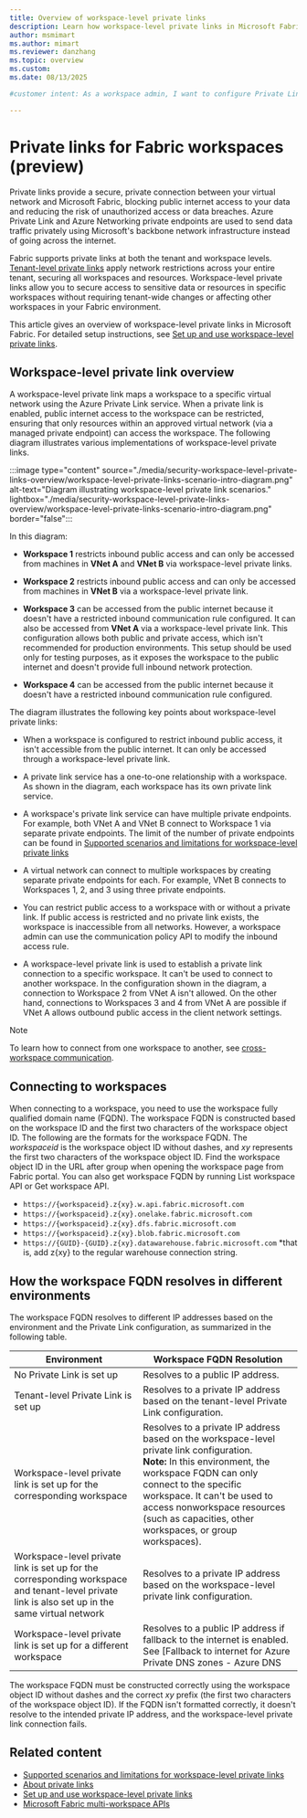 ```yaml
---
title: Overview of workspace-level private links
description: Learn how workspace-level private links in Microsoft Fabric securely connect specific workspaces to your virtual network, block public internet access, and improve data protection.
author: msmimart
ms.author: mimart
ms.reviewer: danzhang
ms.topic: overview
ms.custom:
ms.date: 08/13/2025

#customer intent: As a workspace admin, I want to configure Private Link on my workspace to prevent access to the workspace from the public internet.

---
```


# Private links for Fabric workspaces (preview)

Private links provide a secure, private connection between your virtual network and Microsoft Fabric, blocking public internet access to your data and reducing the risk of unauthorized access or data breaches. Azure Private Link and Azure Networking private endpoints are used to send data traffic privately using Microsoft's backbone network infrastructure instead of going across the internet.

Fabric supports private links at both the tenant and workspace levels. [Tenant-level private links](security-private-links-overview.md) apply network restrictions across your entire tenant, securing all workspaces and resources. Workspace-level private links allow you to secure access to sensitive data or resources in specific workspaces without requiring tenant-wide changes or affecting other workspaces in your Fabric environment.

This article gives an overview of workspace-level private links in Microsoft Fabric. For detailed setup instructions, see [Set up and use workspace-level private links](security-workspace-level-private-links-set-up.md).

## Workspace-level private link overview

A workspace-level private link maps a workspace to a specific virtual network using the Azure Private Link service. When a private link is enabled, public internet access to the workspace can be restricted, ensuring that only resources within an approved virtual network (via a managed private endpoint) can access the workspace. The following diagram illustrates various implementations of workspace-level private links.

:::image type="content" source="./media/security-workspace-level-private-links-overview/workspace-level-private-links-scenario-intro-diagram.png" alt-text="Diagram illustrating workspace-level private link scenarios." lightbox="./media/security-workspace-level-private-links-overview/workspace-level-private-links-scenario-intro-diagram.png" border="false":::

In this diagram:

* **Workspace 1** restricts inbound public access and can only be accessed from machines in **VNet A** and **VNet B** via workspace-level private links.

* **Workspace 2** restricts inbound public access and can only be accessed from machines in **VNet B** via a workspace-level private link.

* **Workspace 3** can be accessed from the public internet because it doesn't have a restricted inbound communication rule configured. It can also be accessed from **VNet A** via a workspace-level private link. This configuration allows both public and private access, which isn't recommended for production environments. This setup should be used only for testing purposes, as it exposes the workspace to the public internet and doesn't provide full inbound network protection.

* **Workspace 4** can be accessed from the public internet because it doesn't have a restricted inbound communication rule configured.

The diagram illustrates the following key points about workspace-level private links:

* When a workspace is configured to restrict inbound public access, it isn't accessible from the public internet. It can only be accessed through a workspace-level private link.

* A private link service has a one-to-one relationship with a workspace. As shown in the diagram, each workspace has its own private link service.

* A workspace's private link service can have multiple private endpoints. For example, both VNet A and VNet B connect to Workspace 1 via separate private endpoints. The limit of the number of private endpoints can be found in [Supported scenarios and limitations for workspace-level private links](./security-workspace-level-private-links-support.md)

* A virtual network can connect to multiple workspaces by creating separate private endpoints for each. For example, VNet B connects to Workspaces 1, 2, and 3 using three private endpoints.

* You can restrict public access to a workspace with or without a private link. If public access is restricted and no private link exists, the workspace is inaccessible from all networks. However, a workspace admin can use the communication policy API to modify the inbound access rule.

* A workspace-level private link is used to establish a private link connection to a specific workspace. It can't be used to connect to another workspace. In the configuration shown in the diagram, a connection to Workspace 2 from VNet A isn't allowed. On the other hand, connections to Workspaces 3 and 4 from VNet A are possible if VNet A allows outbound public access in the client network settings.

> [!NOTE]
> To learn how to connect from one workspace to another, see [cross-workspace communication](./security-cross-workspace-communication.md).

## Connecting to workspaces

When connecting to a workspace, you need to use the workspace fully qualified domain name (FQDN). The workspace FQDN is constructed based on the workspace ID and the first two characters of the workspace object ID. The following are the formats for the workspace FQDN. The *workspaceid* is the workspace object ID without dashes, and *xy* represents the first two characters of the workspace object ID. Find the workspace object ID in the URL after group when opening the workspace page from Fabric portal. You can also get workspace FQDN by running List workspace API or Get workspace API. 

* `https://{workspaceid}.z{xy}.w.api.fabric.microsoft.com`
* `https://{workspaceid}.z{xy}.onelake.fabric.microsoft.com` 
* `https://{workspaceid}.z{xy}.dfs.fabric.microsoft.com`
* `https://{workspaceid}.z{xy}.blob.fabric.microsoft.com`
* `https://{GUID}-{GUID}.z{xy}.datawarehouse.fabric.microsoft.com` *that is, add z{xy} to the regular warehouse connection string.

## How the workspace FQDN resolves in different environments

The workspace FQDN resolves to different IP addresses based on the environment and the Private Link configuration, as summarized in the following table.

| Environment | Workspace FQDN Resolution |
|--|--|
| No Private Link is set up | Resolves to a public IP address. |
| Tenant-level Private Link is set up | Resolves to a private IP address based on the tenant-level Private Link configuration. |
| Workspace-level private link is set up for the corresponding workspace | Resolves to a private IP address based on the workspace-level private link configuration.<br>**Note:** In this environment, the workspace FQDN can only connect to the specific workspace. It can't be used to access nonworkspace resources (such as capacities, other workspaces, or group workspaces). |
| Workspace-level private link is set up for the corresponding workspace and tenant-level private link is also set up in the same virtual network | Resolves to a private IP address based on the workspace-level private link configuration. |
| Workspace-level private link is set up for a different workspace | Resolves to a public IP address if fallback to the internet is enabled. See [Fallback to internet for Azure Private DNS zones - Azure DNS | Microsoft Learn](/azure/dns/private-dns-fallback) for details. It doesn't resolve correctly without enabling fallback to the internet. |

The workspace FQDN must be constructed correctly using the workspace object ID without dashes and the correct *xy* prefix (the first two characters of the workspace object ID). If the FQDN isn't formatted correctly, it doesn't resolve to the intended private IP address, and the workspace-level private link connection fails.

## Related content

* [Supported scenarios and limitations for workspace-level private links](./security-workspace-level-private-links-support.md)
* [About private links](./security-private-links-overview.md)
* [Set up and use workspace-level private links](./security-workspace-level-private-links-set-up.md)
* [Microsoft Fabric multi-workspace APIs](./security-fabric-multi-workspace-api-overview.md)
